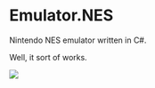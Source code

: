# Emulator.NES
Nintendo NES emulator written in C#.

Well, it sort of works.

![](http://i.imgur.com/5wgZJ6d.gif)
